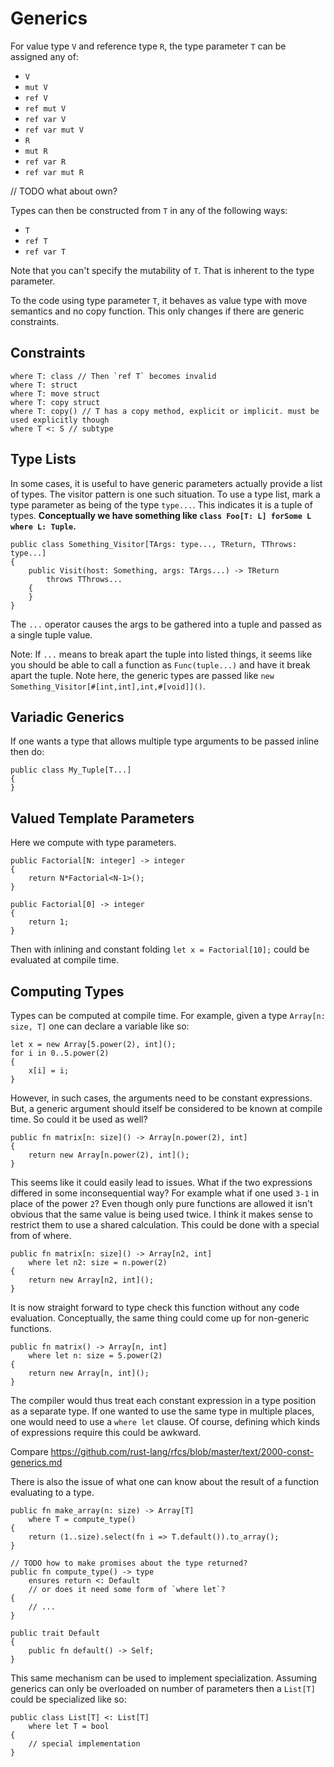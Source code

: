 # Generics

For value type `V` and reference type `R`, the type parameter `T` can be assigned any of:

* `V`
* `mut V`
* `ref V`
* `ref mut V`
* `ref var V`
* `ref var mut V`
* `R`
* `mut R`
* `ref var R`
* `ref var mut R`

// TODO what about own?

Types can then be constructed from `T` in any of the following ways:

* `T`
* `ref T`
* `ref var T`

Note that you can't specify the mutability of `T`. That is inherent to the type parameter.

To the code using type parameter `T`, it behaves as value type with move semantics and no copy function. This only changes if there are generic constraints.

## Constraints

```adamant
where T: class // Then `ref T` becomes invalid
where T: struct
where T: move struct
where T: copy struct
where T: copy() // T has a copy method, explicit or implicit. must be used explicitly though
where T <: S // subtype
```

## Type Lists

In some cases, it is useful to have generic parameters actually provide a list of types. The visitor pattern is one such situation. To use a type list, mark a type parameter as being of the type `type...`. This indicates it is a tuple of types. **Conceptually we have something like `class Foo[T: L] forSome L where L: Tuple`.**

```adamant
public class Something_Visitor[TArgs: type..., TReturn, TThrows: type...]
{
    public Visit(host: Something, args: TArgs...) -> TReturn
        throws TThrows...
    {
    }
}
```

The `...` operator causes the args to be gathered into a tuple and passed as a single tuple value.

Note: If `...` means to break apart the tuple into listed things, it seems like you should be able to call a function as `Func(tuple...)` and have it break apart the tuple. Note here, the generic types are passed like `new Something_Visitor[#[int,int],int,#[void]]()`.

## Variadic Generics

If one wants a type that allows multiple type arguments to be passed inline then do:

    public class My_Tuple[T...]
    {
    }

## Valued Template Parameters

Here we compute with type parameters.

    public Factorial[N: integer] -> integer
    {
        return N*Factorial<N-1>();
    }

    public Factorial[0] -> integer
    {
        return 1;
    }

Then with inlining and constant folding `let x = Factorial[10];` could be evaluated at compile time.

## Computing Types

Types can be computed at compile time. For example, given a type `Array[n: size, T]` one can declare a variable like so:

```adamant
let x = new Array[5.power(2), int]();
for i in 0..5.power(2)
{
    x[i] = i;
}
```

However, in such cases, the arguments need to be constant expressions. But, a generic argument should itself be considered to be known at compile time. So could it be used as well?

```adamant
public fn matrix[n: size]() -> Array[n.power(2), int]
{
    return new Array[n.power(2), int]();
}
```

This seems like it could easily lead to issues. What if the two expressions differed in some inconsequential way? For example what if one used `3-1` in place of the power `2`? Even though only pure functions are allowed it isn't obvious that the same value is being used twice. I think it makes sense to restrict them to use a shared calculation. This could be done with a special from of where.

```adamant
public fn matrix[n: size]() -> Array[n2, int]
    where let n2: size = n.power(2)
{
    return new Array[n2, int]();
}
```

It is now straight forward to type check this function without any code evaluation. Conceptually, the same thing could come up for non-generic functions.

```adamant
public fn matrix() -> Array[n, int]
    where let n: size = 5.power(2)
{
    return new Array[n, int]();
}
```

The compiler would thus treat each constant expression in a type position as a separate type. If one wanted to use the same type in multiple places, one would need to use a `where let` clause. Of course, defining which kinds of expressions require this could be awkward.

Compare https://github.com/rust-lang/rfcs/blob/master/text/2000-const-generics.md

There is also the issue of what one can know about the result of a function evaluating to a type.

```adamant
public fn make_array(n: size) -> Array[T]
    where T = compute_type()
{
    return (1..size).select(fn i => T.default()).to_array();
}

// TODO how to make promises about the type returned?
public fn compute_type() -> type
    ensures return <: Default
    // or does it need some form of `where let`?
{
    // ...
}

public trait Default
{
    public fn default() -> Self;
}
```

This same mechanism can be used to implement specialization. Assuming generics can only be overloaded on number of parameters then a `List[T]` could be specialized like so:

```adamant
public class List[T] <: List[T]
    where let T = bool
{
    // special implementation
}
```
